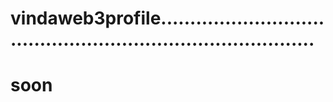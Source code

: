 # vindaweb3profile................................................................................
# soon
